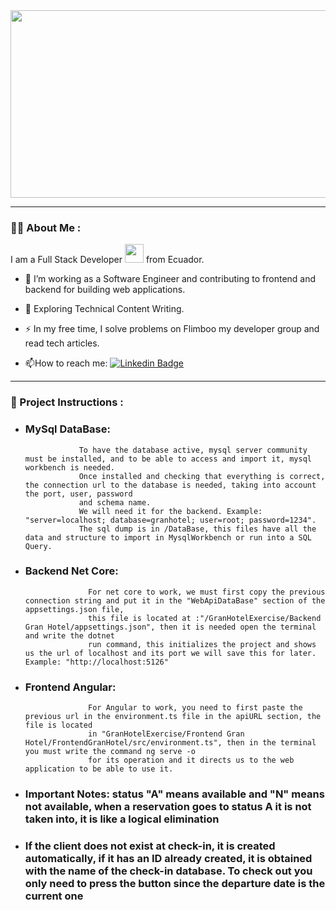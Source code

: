 <div align="center">
  <img src="https://media.giphy.com/media/dWesBcTLavkZuG35MI/giphy.gif" width="600" height="300"/>
</div>

---

### :man_technologist: About Me :

I am a Full Stack Developer <img src="https://media.giphy.com/media/WUlplcMpOCEmTGBtBW/giphy.gif" width="30"> from Ecuador.

- :telescope: I’m working as a Software Engineer and contributing to frontend and backend for building web applications.

- :seedling: Exploring Technical Content Writing.

- :zap: In my free time, I solve problems on Flimboo my developer group and read tech articles.

- :mailbox:How to reach me: [![Linkedin Badge](https://img.shields.io/badge/-LinkedIn-blue?style=flat&logo=Linkedin&logoColor=white)]([your-linkedin-url](https://ec.linkedin.com/in/sebasti%C3%A1n-pinos-m%C3%A9ndez-b9933b1b7))

---

### 📱 Project Instructions :


- ### MySql DataBase: 
                  To have the database active, mysql server community must be installed, and to be able to access and import it, mysql workbench is needed. 
                  Once installed and checking that everything is correct, the connection url to the database is needed, taking into account the port, user, password
                  and schema name. 
                  We will need it for the backend. Example: "server=localhost; database=granhotel; user=root; password=1234".
                  The sql dump is in /DataBase, this files have all the data and structure to import in MysqlWorkbench or run into a SQL Query.
                  
- ### Backend Net Core: 
                    For net core to work, we must first copy the previous connection string and put it in the "WebApiDataBase" section of the appsettings.json file, 
                    this file is located at :"/GranHotelExercise/Backend Gran Hotel/appsettings.json", then it is needed open the terminal and write the dotnet 
                    run command, this initializes the project and shows us the url of localhost and its port we will save this for later. Example: "http://localhost:5126"
                    
- ### Frontend Angular: 
                    For Angular to work, you need to first paste the previous url in the environment.ts file in the apiURL section, the file is located 
                    in "GranHotelExercise/Frontend Gran Hotel/FrontendGranHotel/src/environment.ts", then in the terminal you must write the command ng serve -o 
                    for its operation and it directs us to the web application to be able to use it.
                    
- ### Important Notes: status "A" means available and "N" means not available, when a reservation goes to status A it is not taken into, it is like a logical elimination 

- ### If the client does not exist at check-in, it is created automatically, if it has an ID already created, it is obtained with the name of the check-in database. To check out you only need to press the button since the departure date is the current one
             
